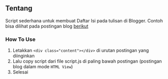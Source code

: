## Tentang

Script sederhana untuk membuat Daftar Isi pada tulisan di Blogger. Contoh bisa dilihat pada postingan blog [berikut](https://www.yasyaindra.com/2023/01/streamlit.html)

### How To Use

1. Letakkan `<div class="content"></div>` di urutan postingan yang diinginkan
2. Lalu copy script dari file script.js di paling bawah postingan (postingan blog dalam mode `HTML View`)
3. Selesai